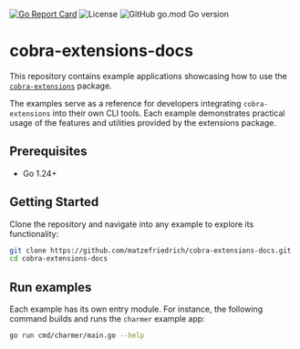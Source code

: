 [![Go Report Card](https://goreportcard.com/badge/github.com/matzefriedrich/cobra-extensions-docs)](https://goreportcard.com/report/github.com/matzefriedrich/cobra-extensions-docs)
![License](https://img.shields.io/github/license/matzefriedrich/cobra-extensions-docs)
![GitHub go.mod Go version](https://img.shields.io/github/go-mod/go-version/matzefriedrich/cobra-extensions-docs)

# cobra-extensions-docs

This repository contains example applications showcasing how to use the [`cobra-extensions`](https://github.com/matzefriedrich/cobra-extensions) package.

The examples serve as a reference for developers integrating `cobra-extensions` into their own CLI tools. Each example demonstrates practical usage of the features and utilities provided by the extensions package.

## Prerequisites

* Go 1.24+

## Getting Started

Clone the repository and navigate into any example to explore its functionality:

```bash
git clone https://github.com/matzefriedrich/cobra-extensions-docs.git
cd cobra-extensions-docs
````

## Run examples

Each example has its own entry module. For instance, the following command builds and runs the `charmer` example app:

```sh
go run cmd/charmer/main.go --help
```